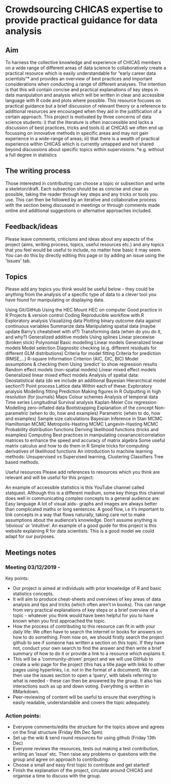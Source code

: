 # Crowdsourcing CHICAS expertise to provide practical guidance for data analysis

## Aim
To harness the collective knowledge and experience of CHICAS members on a wide range of different areas of data science to collaboratively create a practical resource which is easily understandable for “early career data scientists”* and provides an overview of best practices and important considerations when conducting a range of different analyses. The intention is that this will contain concise and practical explanations of key steps in data manipulation and analysis which will be written in clear and accessible language with R code and plots where possible. This resource focuses on practical guidance but a brief discussion of relevant theory or a reference to additional resources are encouraged when they aid in the justification of a certain approach. This project is motivated by three concerns of data science students: i) that the literature is often inaccessible and lacks a discussion of best practices, tricks and tools ii) at CHICAS we often end up focussing on innovative methods in specific areas and may not gain experience in a wide-range of areas; iii) that there is a wealth of practical experience within CHICAS which is currently untapped and not shared beyond discussions about specific topics within supervisions.
*e.g. without a full degree in statistics

## The writing process
Those interested in contributing can choose a topic or subsection and write a skeleton/draft. Each subsection should be as concise and clear as possible, taking the reader through key steps and any tricks or tools you use. This can then be followed by an iterative and collaborative process with the section being discussed in meetings or through comments made online and additional suggestions or alternative approaches included.

## Feedback/ideas
Please leave comments, criticisms and ideas about any aspects of the project (aims, writing process, topics, useful resources etc.) and any topics that you feel would be useful to include, no matter how basic it may seem. You can do this by directly editing this page or by adding an issue using the 'Issues' tab.

## Topics
Please add any topics you think would be useful below - they could be anything from the analysis of a specific type of data to a clever tool you have found for manipulating or displaying data.

Using Git/GitHub
Using the HEC
Mount HEC on computer
Good practice in R
Projects & version control
Coding
Reproducible workflow with R
Exploratory analysis
Visualizing data
Plotting binary outcome data against continuous variables
Summarize data
Manipulating spatial data (maybe update Barry’s cheatsheet with sf?)
Transforming data (when do you do it, and why?)
Generalized additive models
Using splines
Linear piecewise (broken stick)
Polynomial
Basic modelling
Linear models
Generalized linear models
Model selection
Diagnostic checking (e.g. different residuals for different GLM distributions)
Criteria for model fitting
Criteria for prediction (RMSE,...)
R-square
Information Criterion (AIC, DIC, BIC)
Model assumptions & checking them
Using ‘predict’ to show regression results
Random effect models (non-spatial models)
Linear mixed effect models
Generalized linear mixed effect models 
Analysis of spatial data:
Geostatistical data (do we include an additional Bayesian Hierarchical model section?)
Point process 
Lattice data
Within each of these:
Exploratory analysis
Modelling fitting
Prediction
Making figures in R
Outputting in high resolution (for journals)
Maps
Colour schemes
Analysis of temporal data
Time series
Longitudinal
Survival analysis
Kaplan-Meier
Cox regression
Modelling zero-inflated data
Bootstrapping
Explanation of the concept
Non-parametric (when to do, how and examples)
Parametric (when to do, how and examples)
Sample size calculations
Bayesian Inference in Stan
MCMC
Hamiltonian MCMC
Metropolis-Hasting MCMC
Langevin-Hasting MCMC
Probability distribution functions
Deriving likelihood functions (tricks and examples)
Computing
Best practices in manipulating covariance/correlation matrices to enhance the speed and accuracy of matrix algebra
Some useful matrix calculus and how to do them in R
Simple tricks for computing derivatives of likelihood functions
An introduction to machine learning methods: 
Unsupervised vs Supervised learning, 
Clustering
Classifiers
Tree based methods.


Useful resources
Please add references to resources which you think are relevant and will be useful for this project:

An example of accessible statistics is this YouTube channel called statquest. Although this is a different medium, some key things this channel does well in communicating complex concepts to a general audience are: 
Easy language
A lot of visual aids- graphs and images are always better than complicated maths or long sentences. 
A good flow, i.e it’s important to link concepts in a way that flows naturally, taking care not to make assumptions about the audience’s knowledge. Don’t assume anything is ‘obvious’ or ‘intuitive’. 
An example of a good guide for this project is this website explaining R for data scientists. This is a good model we could adapt for our purposes. 


## Meetings notes
### Meeting 03/12/2019 - 
Key points:
- Our project is aimed at individuals with prior knowledge of R and basic statistics concepts.
- It will aim to produce cheat-sheets and overviews of key areas of data analysis and tips and tricks (which often aren’t in books). This can range from very practical explanations of key steps or a brief overview of a topic - whatever you think would have been helpful for you to have known when you first approached the topic.
- How the process of contributing to this resource can fit in with your daily life: We often have to search the internet or books for answers on how to do something. From now on, we should firstly search the project github to see if someone has written a section on this topic. If they have not, conduct your own search to find the answer and then write a brief summary of how to do it or provide a link to a resource which explains it.
- This will be a ‘community-driven’ project and we will use GitHub to create a wiki page for the project (this has a title page with links to other pages using hyperlinks, i.e. not in the format of a document). We can then use the issues section to open a ‘query’, with labels referring to what is needed - these can then be answered by the group. It also has interactions such as up and down voting. Everything is written in RMarkdown.
- Peer-reviewing of content will be useful to ensure that everything is easily readable, understandable and covers the topic adequately.

### Action points:
- Everyone comments/edits the structure for the topics above and agrees on the final structure (Friday 6th Dec 5pm)
- Set up the wiki & send round resources for using github (Friday 13th Dec)
- Everyone reviews the resources, tests out making a test contribution, writing an ‘issue’ etc. Then raise any problems or questions with the group and agree on approach to contributing.
- Choose a small and easy first topic to contribute and get started!
- Finish the explanation of the project, circulate around CHICAS and organise a time to discuss with the group.

